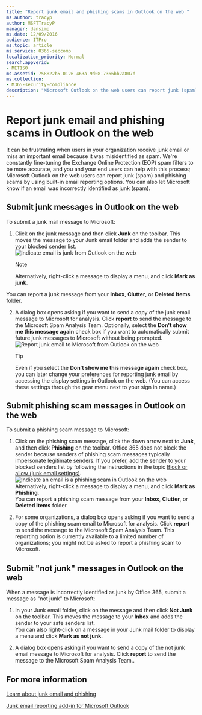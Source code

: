```yaml
---
title: "Report junk email and phishing scams in Outlook on the web "
ms.author: tracyp
author: MSFTTracyP
manager: dansimp
ms.date: 12/09/2016
audience: ITPro
ms.topic: article
ms.service: O365-seccomp
localization_priority: Normal
search.appverid:
- MET150
ms.assetid: 758822b5-0126-463a-9d08-7366bb2a807d
ms.collection:
- M365-security-compliance
description: "Microsoft Outlook on the web users can report junk (spam) and phishing scams by using built-in email reporting options. You can also let Microsoft know if an email was incorrectly identified as junk (spam)."
---
```


# Report junk email and phishing scams in Outlook on the web 

It can be frustrating when users in your organization receive junk email or miss an important email because it was misidentified as spam. We're constantly fine-tuning the Exchange Online Protection (EOP) spam filters to be more accurate, and you and your end users can help with this process; Microsoft Outlook on the web users can report junk (spam) and phishing scams by using built-in email reporting options. You can also let Microsoft know if an email was incorrectly identified as junk (spam).
  
## Submit junk messages in Outlook on the web

To submit a junk mail message to Microsoft:
  
1. Click on the junk message and then click **Junk** on the toolbar. This moves the message to your Junk email folder and adds the sender to your blocked sender list. 
    ![Indicate email is junk from Outlook on the web](media/a10ae792-aab6-4374-a041-6c3f732eb2e3.png)
  
    > [!NOTE]
    > Alternatively, right-click a message to display a menu, and click **Mark as junk**. 
  
You can report a junk message from your **Inbox**, **Clutter**, or **Deleted Items** folder. 
  
2. A dialog box opens asking if you want to send a copy of the junk email message to Microsoft for analysis. Click **report** to send the message to the Microsoft Spam Analysis Team. Optionally, select the **Don't show me this message again** check box if you want to automatically submit future junk messages to Microsoft without being prompted. 
    ![Report junk email to Microsoft from Outlook on the web](media/e8d3a9f9-6eb6-4309-ba6d-643dffdb6a33.png)
  
    > [!TIP]
    > Even if you select the **Don't show me this message again** check box, you can later change your preferences for reporting junk email by accessing the display settings in Outlook on the web. (You can access these settings through the gear menu next to your sign in name.) 
  
## Submit phishing scam messages in Outlook on the web

To submit a phishing scam message to Microsoft:
  
1. Click on the phishing scam message, click the down arrow next to **Junk**, and then click **Phishing** on the toolbar. Office 365 does not block the sender because senders of phishing scam messages typically impersonate legitimate senders. If you prefer, add the sender to your blocked senders list by following the instructions in the topic [Block or allow (junk email settings)](https://go.microsoft.com/fwlink/?LinkId=627572). 
    ![Indicate an email is a phishing scam in Outlook on the web](media/959bb577-341c-41ee-a159-e46600b2cf8a.png)<br/>Alternatively, right-click a message to display a menu, and click **Mark as Phishing**.<br/>You can report a phishing scam message from your **Inbox**, **Clutter**, or **Deleted Items** folder. 
  
2. For some organizations, a dialog box opens asking if you want to send a copy of the phishing scam email to Microsoft for analysis. Click **report** to send the message to the Microsoft Spam Analysis Team. This reporting option is currently available to a limited number of organizations; you might not be asked to report a phishing scam to Microsoft. 
    
## Submit "not junk" messages in Outlook on the web

When a message is incorrectly identified as junk by Office 365, submit a message as "not junk" to Microsoft:
  
1. In your Junk email folder, click on the message and then click **Not Junk** on the toolbar. This moves the message to your **Inbox** and adds the sender to your safe senders list. <br/>You can also right-click on a message in your Junk mail folder to display a menu and click **Mark as not junk**. 
  
2. A dialog box opens asking if you want to send a copy of the not junk email message to Microsoft for analysis. Click **report** to send the message to the Microsoft Spam Analysis Team.. 
    
## For more information

[Learn about junk email and phishing](https://go.microsoft.com/fwlink/p/?LinkId=270068)

[Junk email reporting add-in for Microsoft Outlook](https://docs.microsoft.com/en-us/office365/securitycompliance/junk-email-reporting-add-in-for-microsoft-outlook)
  
  

